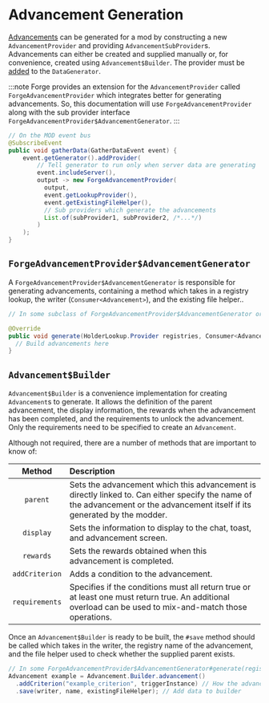 Advancement Generation
======================

[Advancements] can be generated for a mod by constructing a new `AdvancementProvider` and providing `AdvancementSubProvider`s. Advancements can either be created and supplied manually or, for convenience, created using `Advancement$Builder`. The provider must be [added][datagen] to the `DataGenerator`.

:::note
Forge provides an extension for the `AdvancementProvider` called `ForgeAdvancementProvider` which integrates better for generating advancements. So, this documentation will use `ForgeAdvancementProvider` along with the sub provider interface `ForgeAdvancementProvider$AdvancementGenerator`.
:::

```java
// On the MOD event bus
@SubscribeEvent
public void gatherData(GatherDataEvent event) {
    event.getGenerator().addProvider(
        // Tell generator to run only when server data are generating
        event.includeServer(),
        output -> new ForgeAdvancementProvider(
          output,
          event.getLookupProvider(),
          event.getExistingFileHelper(),
          // Sub providers which generate the advancements
          List.of(subProvider1, subProvider2, /*...*/)
        )
    );
}
```

`ForgeAdvancementProvider$AdvancementGenerator`
-----------------------------------------------

A `ForgeAdvancementProvider$AdvancementGenerator` is responsible for generating advancements, containing a method which takes in a registry lookup, the writer (`Consumer<Advancement>`), and the existing file helper..

```java
// In some subclass of ForgeAdvancementProvider$AdvancementGenerator or as a lambda reference

@Override
public void generate(HolderLookup.Provider registries, Consumer<Advancement> writer, ExistingFileHelper existingFileHelper) {
  // Build advancements here
}
```

`Advancement$Builder`
---------------------

`Advancement$Builder` is a convenience implementation for creating `Advancement`s to generate. It allows the definition of the parent advancement, the display information, the rewards when the advancement has been completed, and the requirements to unlock the advancement. Only the requirements need to be specified to create an `Advancement`.

Although not required, there are a number of methods that are important to know of:

Method         | Description
:---:          | :---
`parent`       | Sets the advancement which this advancement is directly linked to. Can either specify the name of the advancement or the advancement itself if its generated by the modder.
`display`      | Sets the information to display to the chat, toast, and advancement screen.
`rewards`      | Sets the rewards obtained when this advancement is completed.
`addCriterion` | Adds a condition to the advancement.
`requirements` | Specifies if the conditions must all return true or at least one must return true. An additional overload can be used to mix-and-match those operations.

Once an `Advancement$Builder` is ready to be built, the `#save` method should be called which takes in the writer, the registry name of the advancement, and the file helper used to check whether the supplied parent exists.

```java
// In some ForgeAdvancementProvider$AdvancementGenerator#generate(registries, writer, existingFileHelper)
Advancement example = Advancement.Builder.advancement()
  .addCriterion("example_criterion", triggerInstance) // How the advancement is unlocked
  .save(writer, name, existingFileHelper); // Add data to builder
```

[advancements]: ../../resources/server/advancements.md
[datagen]: ../index.md#data-providers
[conditional]: ../../resources/server/conditional.md
